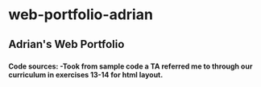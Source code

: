 # web-portfolio-adrian

## Adrian's Web Portfolio

### 

#### Code sources: -Took from sample code a TA referred me to through our curriculum in exercises 13-14 for html layout.